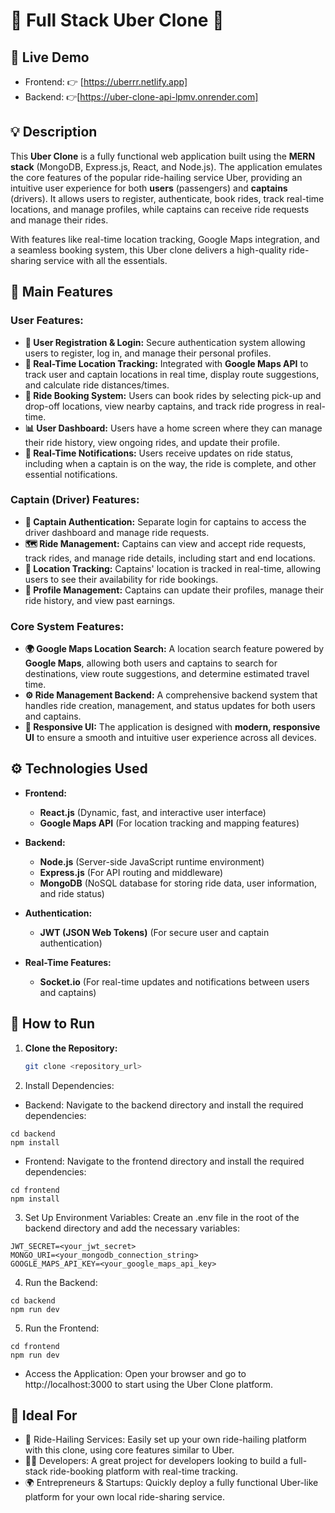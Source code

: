 # 🚗 Full Stack Uber Clone 🚖
## 🔗 Live Demo

- Frontend: 👉 [https://uberrr.netlify.app]
- Backend:  👉[https://uber-clone-api-lpmv.onrender.com]

## 💡 Description

This **Uber Clone** is a fully functional web application built using the **MERN stack** (MongoDB, Express.js, React, and Node.js). The application emulates the core features of the popular ride-hailing service Uber, providing an intuitive user experience for both **users** (passengers) and **captains** (drivers). It allows users to register, authenticate, book rides, track real-time locations, and manage profiles, while captains can receive ride requests and manage their rides.

With features like real-time location tracking, Google Maps integration, and a seamless booking system, this Uber clone delivers a high-quality ride-sharing service with all the essentials.

## 🚀 Main Features

### **User Features:**
- **🔐 User Registration & Login:** Secure authentication system allowing users to register, log in, and manage their personal profiles.
- **📍 Real-Time Location Tracking:** Integrated with **Google Maps API** to track user and captain locations in real time, display route suggestions, and calculate ride distances/times.
- **🚗 Ride Booking System:** Users can book rides by selecting pick-up and drop-off locations, view nearby captains, and track ride progress in real-time.
- **📊 User Dashboard:** Users have a home screen where they can manage their ride history, view ongoing rides, and update their profile.
- **🔔 Real-Time Notifications:** Users receive updates on ride status, including when a captain is on the way, the ride is complete, and other essential notifications.

### **Captain (Driver) Features:**
- **🔐 Captain Authentication:** Separate login for captains to access the driver dashboard and manage ride requests.
- **🗺️ Ride Management:** Captains can view and accept ride requests, track rides, and manage ride details, including start and end locations.
- **📍 Location Tracking:** Captains' location is tracked in real-time, allowing users to see their availability for ride bookings.
- **📝 Profile Management:** Captains can update their profiles, manage their ride history, and view past earnings.

### **Core System Features:**
- **🌍 Google Maps Location Search:** A location search feature powered by **Google Maps**, allowing both users and captains to search for destinations, view route suggestions, and determine estimated travel time.
- **⚙️ Ride Management Backend:** A comprehensive backend system that handles ride creation, management, and status updates for both users and captains.
- **📱 Responsive UI:** The application is designed with **modern, responsive UI** to ensure a smooth and intuitive user experience across all devices.

## ⚙️ Technologies Used

- **Frontend:**
  - **React.js** (Dynamic, fast, and interactive user interface)
  - **Google Maps API** (For location tracking and mapping features)

- **Backend:**
  - **Node.js** (Server-side JavaScript runtime environment)
  - **Express.js** (For API routing and middleware)
  - **MongoDB** (NoSQL database for storing ride data, user information, and ride status)

- **Authentication:**
  - **JWT (JSON Web Tokens)** (For secure user and captain authentication)

- **Real-Time Features:**
  - **Socket.io** (For real-time updates and notifications between users and captains)

## 🏁 How to Run

1. **Clone the Repository:**
   ```bash
   git clone <repository_url>

2. Install Dependencies:

- Backend: Navigate to the backend directory and install the required dependencies:

```
cd backend
npm install
```

- Frontend: Navigate to the frontend directory and install the required dependencies:
```
cd frontend
npm install
```

3. Set Up Environment Variables: Create an .env file in the root of the backend directory and add the necessary variables:

```
JWT_SECRET=<your_jwt_secret>
MONGO_URI=<your_mongodb_connection_string>
GOOGLE_MAPS_API_KEY=<your_google_maps_api_key>
```

4. Run the Backend:

```
cd backend
npm run dev
```

5. Run the Frontend:

```
cd frontend
npm run dev
```

- Access the Application: Open your browser and go to http://localhost:3000 to start using the Uber Clone platform.

## 🎯 Ideal For

- 🚖 Ride-Hailing Services: Easily set up your own ride-hailing platform with this clone, using core features similar to Uber.
- 🧑‍💻 Developers: A great project for developers looking to build a full-stack ride-booking platform with real-time tracking.
- 🌍 Entrepreneurs & Startups: Quickly deploy a fully functional Uber-like platform for your own local ride-sharing service.
